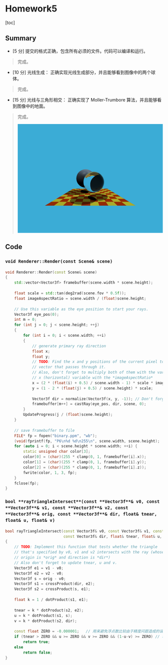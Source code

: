 # Homework5

[toc]

## Summary

* [5 分] 提交的格式正确，包含所有必须的文件。代码可以编译和运行。 

> 完成。

* [10 分] 光线生成： 正确实现光线生成部分，并且能够看到图像中的两个球体。 

> 完成。

* [15 分] 光线与三角形相交： 正确实现了 Moller-Trumbore 算法，并且能够看到图像中的地面。

> 完成。
>
> ![result](./images/binary.png)

## Code

###  `void Renderer::Render(const Scene& scene)`

```cpp
void Renderer::Render(const Scene& scene)
{
    std::vector<Vector3f> framebuffer(scene.width * scene.height);

    float scale = std::tan(deg2rad(scene.fov * 0.5f));
    float imageAspectRatio = scene.width / (float)scene.height;

    // Use this variable as the eye position to start your rays.
    Vector3f eye_pos(0);
    int m = 0;
    for (int j = 0; j < scene.height; ++j)
    {
        for (int i = 0; i < scene.width; ++i)
        {
            // generate primary ray direction
            float x;
            float y;
            // TODO: Find the x and y positions of the current pixel to get the direction
            // vector that passes through it.
            // Also, don't forget to multiply both of them with the variable *scale*, and
            // x (horizontal) variable with the *imageAspectRatio*            
            x = (2 * (float(i) + 0.5) / scene.width - 1) * scale * imageAspectRatio;
            y = (1 - 2 * (float(j) + 0.5) / scene.height) * scale;

            Vector3f dir = normalize(Vector3f(x, y, -1)); // Don't forget to normalize this direction!
            framebuffer[m++] = castRay(eye_pos, dir, scene, 0);
        }
        UpdateProgress(j / (float)scene.height);
    }

    // save framebuffer to file
    FILE* fp = fopen("binary.ppm", "wb");
    (void)fprintf(fp, "P6\n%d %d\n255\n", scene.width, scene.height);
    for (auto i = 0; i < scene.height * scene.width; ++i) {
        static unsigned char color[3];
        color[0] = (char)(255 * clamp(0, 1, framebuffer[i].x));
        color[1] = (char)(255 * clamp(0, 1, framebuffer[i].y));
        color[2] = (char)(255 * clamp(0, 1, framebuffer[i].z));
        fwrite(color, 1, 3, fp);
    }
    fclose(fp);    
}
```

### `bool **rayTriangleIntersect**(const **Vector3f**& v0, const **Vector3f**& v1, const **Vector3f**& v2, const **Vector3f**& orig, const **Vector3f**& dir, float& tnear, float& u, float& v)`

```cpp
bool rayTriangleIntersect(const Vector3f& v0, const Vector3f& v1, const Vector3f& v2, const Vector3f& orig,
                          const Vector3f& dir, float& tnear, float& u, float& v)
{
    // TODO: Implement this function that tests whether the triangle
    // that's specified by v0, v1 and v2 intersects with the ray (whose
    // origin is *orig* and direction is *dir*)
    // Also don't forget to update tnear, u and v.
    Vector3f e1 = v1 - v0;
    Vector3f e2 = v2 - v0;
    Vector3f s = orig - v0;
    Vector3f s1 = crossProduct(dir, e2);
    Vector3f s2 = crossProduct(s, e1);

    float k = 1 / dotProduct(s1, e1);

    tnear = k * dotProduct(s2, e2);
    u = k * dotProduct(s1, s);
    v = k * dotProduct(s2, dir);

    const float ZERO = -0.000001;   // 用来避免浮点数比较由于精度问题造成的误差
    if (tnear > ZERO && u >= ZERO && v >= ZERO && (1-u-v) >= ZERO) // 若重心坐标3个值均非负，说明该点在三角形内；tnear需要>0；使用-E
        return true;
    else
        return false;
}
```

